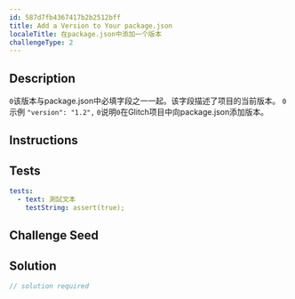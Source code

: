 ```yaml
---
id: 587d7fb4367417b2b2512bff
title: Add a Version to Your package.json
localeTitle: 在package.json中添加一个版本
challengeType: 2
---
```


## Description
<section id='description'> <code>0</code>该版本与package.json中必填字段之一一起。该字段描述了项目的当前版本。 <code>0</code>示例
<code>"version": "1.2",</code> <code>0</code>说明<code>0</code>在Glitch项目中向package.json添加版本。 
</section>

## Instructions
<section id='instructions'> 

</section>

## Tests
<section id='tests'>

```yml
tests:
  - text: 測試文本
    testString: assert(true);

```

</section>

## Challenge Seed
<section id='challengeSeed'>

</section>

## Solution
<section id='solution'>

```js
// solution required
```
</section>

